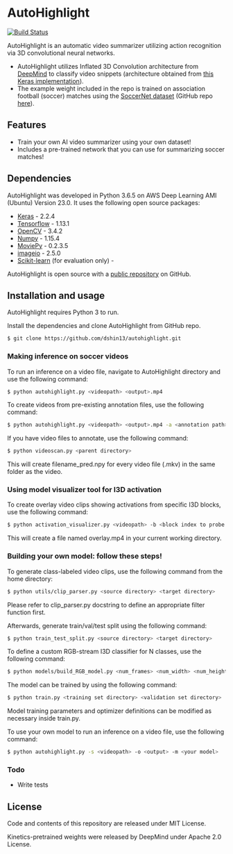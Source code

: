 # AutoHighlight

[![Build Status](https://api.travis-ci.org/dshin13/autohighlight.svg?branch=master)](https://travis-ci.org/dshin13/autohighlight)

AutoHighlight is an automatic video summarizer utilizing action recognition via 3D convolutional neural networks.

  - AutoHighlight utilizes Inflated 3D Convolution architecture from [DeepMind](I3D) to classify video snippets (architecture obtained from [this Keras implementation](I3D_keras)).
  - The example weight included in the repo is trained on association football (soccer) matches using the [SoccerNet dataset](SoccerNet-paper) (GitHub repo [here](SoccerNet)).

## Features

  - Train your own AI video summarizer using your own dataset!
  - Includes a pre-trained network that you can use for summarizing soccer matches!

## Dependencies

AutoHighlight was developed in Python 3.6.5 on AWS Deep Learning AMI (Ubuntu) Version 23.0.
It uses the following open source packages:

* [Keras] - 2.2.4
* [Tensorflow] - 1.13.1
* [OpenCV] - 3.4.2
* [Numpy] - 1.15.4
* [MoviePy] - 0.2.3.5
* [imageio] - 2.5.0
* [Scikit-learn] (for evaluation only) - 

AutoHighlight is open source with a [public repository](git-repo-url)
 on GitHub.

## Installation and usage

AutoHighlight requires Python 3 to run.

Install the dependencies and clone AutoHighlight from GitHub repo.

```sh
$ git clone https://github.com/dshin13/autohighlight.git
```

### Making inference on soccer videos

To run an inference on a video file, navigate to AutoHighlight directory and use the following command:

```sh
$ python autohighlight.py <videopath> <output>.mp4
```

To create videos from pre-existing annotation files, use the following command:

```sh
$ python autohighlight.py <videopath> <output>.mp4 -a <annotation path>
```

If you have video files to annotate, use the following command:

```sh
$ python videoscan.py <parent directory>
```

This will create filename_pred.npy for every video file (.mkv) in the same folder as the video.


### Using model visualizer tool for I3D activation

To create overlay video clips showing activations from specific I3D blocks, use the following command:

```sh
$ python activation_visualizer.py <videopath> -b <block index to probe (0-8)> 
```

This will create a file named overlay.mp4 in your current working directory.


### Building your own model: follow these steps!

To generate class-labeled video clips, use the following command from the home directory:

```sh
$ python utils/clip_parser.py <source directory> <target directory>
```

Please refer to clip_parser.py docstring to define an appropriate filter function first.

Afterwards, generate train/val/test split using the following command:

```sh
$ python train_test_split.py <source directory> <target directory>
```

To define a custom RGB-stream I3D classifier for N classes, use the following command:

```sh
$ python models/build_RGB_model.py <num_frames> <num_width> <num_height> N
```

The model can be trained by using the following command:

```sh
$ python train.py <training set directory> <validation set directory>
```

Model training parameters and optimizer definitions can be modified as necessary inside train.py.

To use your own model to run an inference on a video file, use the following command:

```sh
$ python autohighlight.py -s <videopath> -o <output> -m <your model>
```

### Todo

 - Write tests

License
----
Code and contents of this repository are released under MIT License.

Kinetics-pretrained weights were released by DeepMind under Apache 2.0 License.

   [git-repo-url]: <https://github.com/dshin13/autohighlight.git>
   [SoccerNet-paper]: <https://arxiv.org/abs/1804.04527>
   [SoccerNet]: <https://github.com/SilvioGiancola/SoccerNet-code>
   [I3D]: <https://arxiv.org/pdf/1705.07750.pdf>
   [I3D_keras]: <https://github.com/dlpbc/keras-kinetics-i3d>
   [keras]: <https://keras.io/>
   [tensorflow]: <https://www.tensorflow.org/>
   [opencv]: <https://opencv.org/>
   [numpy]: <https://www.numpy.org/>   
   [moviepy]: <https://zulko.github.io/moviepy/>   
   [imageio]: <https://imageio.github.io/>
   [Scikit-learn]: <https://scikit-learn.org/stable/>
